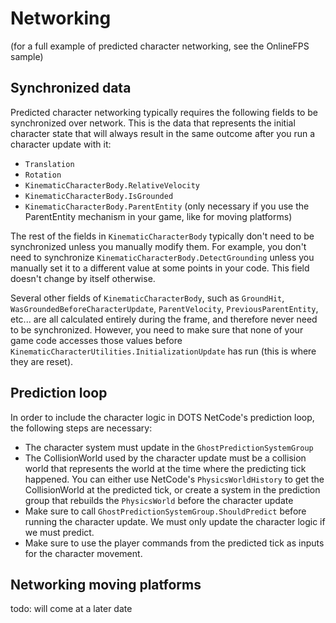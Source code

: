 

# Networking

(for a full example of predicted character networking, see the OnlineFPS sample)

## Synchronized data

Predicted character networking typically requires the following fields to be synchronized over network. This is the data that represents the initial character state that will always result in the same outcome after you run a character update with it:
* `Translation`
* `Rotation`
* `KinematicCharacterBody.RelativeVelocity`
* `KinematicCharacterBody.IsGrounded`
* `KinematicCharacterBody.ParentEntity` (only necessary if you use the ParentEntity mechanism in your game, like for moving platforms)

The rest of the fields in `KinematicCharacterBody` typically don't need to be synchronized unless you manually modify them. For example, you don't need to synchronize `KinematicCharacterBody.DetectGrounding` unless you manually set it to a different value at some points in your code. This field doesn't change by itself otherwise.

Several other fields of `KinematicCharacterBody`, such as `GroundHit`, `WasGroundedBeforeCharacterUpdate`, `ParentVelocity`, `PreviousParentEntity`, etc... are all calculated entirely during the frame, and therefore never need to be synchronized. However, you need to make sure that none of your game code accesses those values before `KinematicCharacterUtilities.InitializationUpdate` has run (this is where they are reset).

## Prediction loop

In order to include the character logic in DOTS NetCode's prediction loop, the following steps are necessary:
* The character system must update in the `GhostPredictionSystemGroup`
* The CollisionWorld used by the character update must be a collision world that represents the world at the time where the predicting tick happened. You can either use NetCode's `PhysicsWorldHistory` to get the CollisionWorld at the predicted tick, or create a system in the prediction group that rebuilds the `PhysicsWorld` before the character update
* Make sure to call `GhostPredictionSystemGroup.ShouldPredict` before running the character update. We must only update the character logic if we must predict.
* Make sure to use the player commands from the predicted tick as inputs for the character movement.

## Networking moving platforms

todo: will come at a later date